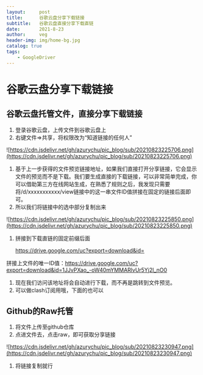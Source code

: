 ```yaml
---
layout:     post
title:      谷歌云盘分享下载链接
subtitle:   谷歌云盘直接分享下载直链
date:       2021-8-23
author:     veg
header-img: img/home-bg.jpg
catalog: true
tags:
    - GoogleDriver
---
```

# 谷歌云盘分享下载链接

## 谷歌云盘托管文件，直接分享下载链接

1. 登录谷歌云盘，上传文件到谷歌云盘上
2. 右键文件⇒共享，将权限改为“知道链接的任何人”

![https://cdn.jsdelivr.net/gh/azurychu/pic_blog/sub/20210823225706.png](https://cdn.jsdelivr.net/gh/azurychu/pic_blog/sub/20210823225706.png)

1. 基于上一步获得的文件预览链接地址，如果我们直接打开分享链接，它会显示文件的预览而不是下载。我们要生成直接的下载链接，可以非常简单完成，你可以借助第三方在线网站生成，在熟悉了规则之后，我发现只需要将/d/xxxxxxxxxxx/view链接中的这一串文件ID值拼接在固定的链接后面即可。
2. 所以我们将链接中的选中部分复制出来

![https://cdn.jsdelivr.net/gh/azurychu/pic_blog/sub/20210823225850.png](https://cdn.jsdelivr.net/gh/azurychu/pic_blog/sub/20210823225850.png)

1. 拼接到下载直链的固定前缀后面  

    https://drive.google.com/uc?export=download&id=

拼接上文件的唯一ID值：https://drive.google.com/uc?export=download&id=1JJvPXao_-oW40mYMMARlvUr5Yj2l_nO0

1. 现在我们访问该地址将会自动进行下载，而不再是跳转到文件预览。
2. 可以做clash订阅用哦，下面的也可以

## Github的Raw托管

1. 将文件上传至github仓库
2. 点进文件去，点击raw，即可获取分享链接

![https://cdn.jsdelivr.net/gh/azurychu/pic_blog/sub/20210823230947.png](https://cdn.jsdelivr.net/gh/azurychu/pic_blog/sub/20210823230947.png)

1. 将链接复制就行